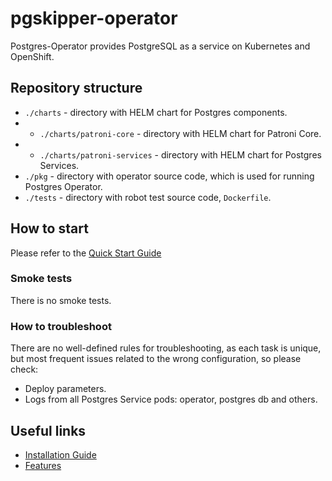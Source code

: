 # pgskipper-operator

Postgres-Operator provides PostgreSQL as a service on Kubernetes and OpenShift.

## Repository structure

* `./charts` - directory with HELM chart for Postgres components.
* * `./charts/patroni-core` - directory with HELM chart for Patroni Core.
* * `./charts/patroni-services` - directory with HELM chart for Postgres Services.
* `./pkg` - directory with operator source code, which is used for running Postgres Operator.
* `./tests` - directory with robot test source code, `Dockerfile`.

## How to start

Please refer to the [Quick Start Guide](/docs/public/quickstart.md)

### Smoke tests

There is no smoke tests.

### How to troubleshoot

There are no well-defined rules for troubleshooting, as each task is unique, but most frequent issues related to the wrong configuration, so please check:

* Deploy parameters.
* Logs from all Postgres Service pods: operator, postgres db and others.

## Useful links

* [Installation Guide](/docs/public/installation.md)
* [Features](/docs/public/features)